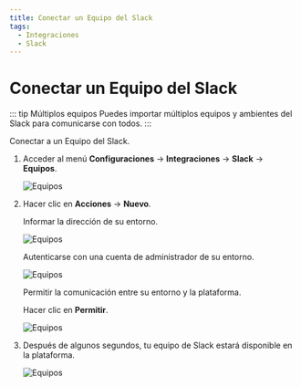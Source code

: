 ```yaml
---
title: Conectar un Equipo del Slack
tags:
  - Integraciones
  - Slack
---
```


# Conectar un Equipo del Slack

::: tip Múltiplos equipos
Puedes importar múltiplos equipos y ambientes del Slack para comunicarse con todos.
:::

Conectar a un Equipo del Slack.

1. Acceder al menú **Configuraciones** -> **Integraciones** -> **Slack** -> **Equipos**.

   ![Equipos](https://cdn.phishx.io/phishx-docs/images/phishx_integrations_slack_import_01.webp)

2. Hacer clic en **Acciones** -> **Nuevo**.

   Informar la dirección de su entorno.

   ![Equipos](https://cdn.phishx.io/phishx-docs/images/phishx_integrations_slack_import_03.webp)

   Autenticarse con una cuenta de administrador de su entorno.

   ![Equipos](https://cdn.phishx.io/phishx-docs/images/phishx_integrations_slack_import_04.webp)

   Permitir la comunicación entre su entorno y la plataforma.

   Hacer clic en **Permitir**.

   ![Equipos](https://cdn.phishx.io/phishx-docs/images/phishx_integrations_slack_import_05.webp)

3. Después de algunos segundos, tu equipo de Slack estará disponible en la plataforma.

   ![Equipos](https://cdn.phishx.io/phishx-docs/images/phishx_integrations_slack_import_06.webp)
